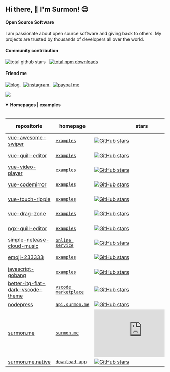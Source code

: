 ## Hi there, 👋 I'm Surmon! 😊

#### Open Source Software

I am passionate about open source software and giving back to others. My projects are trusted by thousands of developers all over the world.

#### Community contribution

<p>
  <img alt="total github stars" src="https://img.shields.io/badge/Total%20GitHub%20Stars-29.4k-22272e?style=for-the-badge&labelColor=2d333b&logo=github" />
  <span>&nbsp;</span>
  <a href="https://www.npmjs.com/~surmon">
    <img alt="total npm downloads" src="https://img.shields.io/badge/Total%20NPM%20DOWNLOAD-11,390,579-231f20?style=for-the-badge&labelColor=bb161b&logo=npm" />
  </a>
</p>

#### Friend me

<p>
  <a href="https://surmon.me">
    <img alt="blog" src="https://img.shields.io/badge/surmon.me-0088f5?style=for-the-badge&labelColor=f0f0f0&logo=rss&logoColor=0088f5" />
  </a>
  <span>&nbsp;</span>
  <a href="https://www.instagram.com/surmon666">
    <img alt="instagram" src="https://img.shields.io/badge/instagram-ed4956?style=for-the-badge&logo=instagram&logoColor=ed4956&labelColor=24292e" />
  </a>
  <span>&nbsp;</span>
  <a href="https://surmon.me/sponsor">
    <img alt="paypal me" src="https://img.shields.io/badge/-sponsor%20me-24292e?style=for-the-badge&labelColor=30363c&logo=github" />
  </a>
</p>

<div>
  <img src="https://github-readme-stats.vercel.app/api/top-langs/?username=surmon-china&text_color=586069&hide_border=true&hide_title=true&bg_color=2d333b&count_private=true&layout=compact&include_all_commits=true&card_width=854" />
</div>

<br>

<details open>
  <summary>
    <strong>Homepages | examples<strong>
  </summary>
  <br>

| repositorie | homepage | stars | last commit | NPM downloads |
| --- | --- | --- | --- | --- |
| [vue-awesome-swiper](https://github.com/surmon-china/vue-awesome-swiper) | [`examples`](https://github.surmon.me/vue-awesome-swiper) | [![GitHub stars](https://img.shields.io/github/stars/surmon-china/vue-awesome-swiper?style=flat-square)](https://github.com/surmon-china/vue-awesome-swiper/stargazers) | [![GitHub last commit](https://img.shields.io/github/last-commit/surmon-china/vue-awesome-swiper?style=flat-square)](https://github.com/surmon-china/vue-awesome-swiper/commits/master) | [![NPM downloads](https://img.shields.io/npm/dw/vue-awesome-swiper?style=flat-square&label=npm%20downloads)](https://www.npmjs.com/package/vue-awesome-swiper) |
| [vue-quill-editor](https://github.com/surmon-china/vue-quill-editor) | [`examples`](https://github.surmon.me/vue-quill-editor)| [![GitHub stars](https://img.shields.io/github/stars/surmon-china/vue-quill-editor?style=flat-square)](https://github.com/surmon-china/vue-quill-editor/stargazers) | [![GitHub last commit](https://img.shields.io/github/last-commit/surmon-china/vue-quill-editor?style=flat-square)](https://github.com/surmon-china/vue-quill-editor/commits/master) | [![NPM downloads](https://img.shields.io/npm/dw/vue-quill-editor?style=flat-square&label=npm%20downloads)](https://www.npmjs.com/package/vue-quill-editor)
| [vue-video-player](https://github.com/surmon-china/vue-video-player) | [`examples`](https://github.surmon.me/vue-video-player) | [![GitHub stars](https://img.shields.io/github/stars/surmon-china/vue-video-player?style=flat-square)](https://github.com/surmon-china/vue-video-player/stargazers) | [![GitHub last commit](https://img.shields.io/github/last-commit/surmon-china/vue-video-player?style=flat-square)](https://github.com/surmon-china/vue-video-player/commits/master) | [![NPM downloads](https://img.shields.io/npm/dw/vue-video-player?style=flat-square&label=npm%20downloads)](https://www.npmjs.com/package/vue-video-player)
| [vue-codemirror](https://github.com/surmon-china/vue-codemirror) | [`examples`](https://github.surmon.me/vue-codemirror) | [![GitHub stars](https://img.shields.io/github/stars/surmon-china/vue-codemirror?style=flat-square)](https://github.com/surmon-china/vue-codemirror/stargazers) | [![GitHub last commit](https://img.shields.io/github/last-commit/surmon-china/vue-codemirror?style=flat-square)](https://github.com/surmon-china/vue-codemirror/commits/master) | [![NPM downloads](https://img.shields.io/npm/dw/vue-codemirror?style=flat-square&label=npm%20downloads)](https://www.npmjs.com/package/vue-codemirror)
| [vue-touch-ripple](https://github.com/surmon-china/vue-touch-ripple) | [`examples`](https://github.surmon.me/vue-touch-ripple) | [![GitHub stars](https://img.shields.io/github/stars/surmon-china/vue-touch-ripple?style=flat-square)](https://github.com/surmon-china/vue-touch-ripple/stargazers) | [![GitHub last commit](https://img.shields.io/github/last-commit/surmon-china/vue-touch-ripple?style=flat-square)](https://github.com/surmon-china/vue-touch-ripple/commits/master) | [![NPM downloads](https://img.shields.io/npm/dw/vue-touch-ripple?style=flat-square&label=npm%20downloads)](https://www.npmjs.com/package/vue-touch-ripple)
| [vue-drag-zone](https://github.com/surmon-china/vue-drag-zone) | [`examples`](https://github.surmon.me/vue-drag-zone) | [![GitHub stars](https://img.shields.io/github/stars/surmon-china/vue-drag-zone?style=flat-square)](https://github.com/surmon-china/vue-drag-zone/stargazers) | [![GitHub last commit](https://img.shields.io/github/last-commit/surmon-china/vue-drag-zone?style=flat-square)](https://github.com/surmon-china/vue-drag-zone/commits/master) | [![NPM downloads](https://img.shields.io/npm/dw/vue-drag-zone?style=flat-square&label=npm%20downloads)](https://www.npmjs.com/package/vue-drag-zone)
| [ngx-quill-editor](https://github.com/surmon-china/ngx-quill-editor) | [`examples`](https://github.surmon.me/ngx-quill-editor) | [![GitHub stars](https://img.shields.io/github/stars/surmon-china/ngx-quill-editor?style=flat-square)](https://github.com/surmon-china/ngx-quill-editor/stargazers) | [![GitHub last commit](https://img.shields.io/github/last-commit/surmon-china/ngx-quill-editor?style=flat-square)](https://github.com/surmon-china/ngx-quill-editor/commits/master) | [![NPM downloads](https://img.shields.io/npm/dw/ngx-quill-editor?style=flat-square&label=npm%20downloads)](https://www.npmjs.com/package/ngx-quill-editor)
| [simple-netease-cloud-music](https://github.com/surmon-china/simple-netease-cloud-music) | [`online service`](https://surmon.me/music) | [![GitHub stars](https://img.shields.io/github/stars/surmon-china/simple-netease-cloud-music?style=flat-square)](https://github.com/surmon-china/simple-netease-cloud-music/stargazers) | [![GitHub last commit](https://img.shields.io/github/last-commit/surmon-china/simple-netease-cloud-music?style=flat-square)](https://github.com/surmon-china/simple-netease-cloud-music/commits/master) | [![NPM downloads](https://img.shields.io/npm/dw/simple-netease-cloud-music?style=flat-square&label=npm%20downloads)](https://www.npmjs.com/package/simple-netease-cloud-music)
| [emoji-233333](https://github.com/surmon-china/emoji-233333) | [`examples`](https://github.surmon.me/emoji-233333/dev) | [![GitHub stars](https://img.shields.io/github/stars/surmon-china/emoji-233333?style=flat-square)](https://github.com/surmon-china/emoji-233333/stargazers) | [![GitHub last commit](https://img.shields.io/github/last-commit/surmon-china/emoji-233333?style=flat-square)](https://github.com/surmon-china/emoji-233333/commits/master) | [![NPM downloads](https://img.shields.io/npm/dw/emoji-233333?style=flat-square&label=npm%20downloads)](https://www.npmjs.com/package/emoji-233333)
| [javascript-gobang](https://github.com/surmon-china/javascript-gobang) | [`examples`](https://github.surmon.me/javascript-gobang/gobang.dom.html) | [![GitHub stars](https://img.shields.io/github/stars/surmon-china/javascript-gobang?style=flat-square)](https://github.com/surmon-china/javascript-gobang/stargazers) | [![GitHub last commit](https://img.shields.io/github/last-commit/surmon-china/javascript-gobang?style=flat-square)](https://github.com/surmon-china/javascript-gobang/commits/master) | -
| [better-itg-flat-dark-vscode-theme](https://github.com/surmon-china/better-itg-flat-dark-vscode-theme) | [`vscode marketplace`](https://marketplace.visualstudio.com/items?itemName=surmon.theme-better-itg-flat-dark#overview) | [![GitHub stars](https://img.shields.io/github/stars/surmon-china/better-itg-flat-dark-vscode-theme?style=flat-square)](https://github.com/surmon-china/better-itg-flat-dark-vscode-theme/stargazers) | [![GitHub last commit](https://img.shields.io/github/last-commit/surmon-china/better-itg-flat-dark-vscode-theme?style=flat-square)](https://github.com/surmon-china/better-itg-flat-dark-vscode-theme/commits/master) | -
| [nodepress](https://github.com/surmon-china/nodepress) | [`api.surmon.me`](https://api.surmon.me) | [![GitHub stars](https://img.shields.io/github/stars/surmon-china/nodepress?style=flat-square)](https://github.com/surmon-china/nodepress/stargazers) | [![GitHub last commit](https://img.shields.io/github/last-commit/surmon-china/nodepress?style=flat-square)](https://github.com/surmon-china/nodepress/commits/master) | -
| [surmon.me](https://github.com/surmon-china/surmon.me) | [`surmon.me`](https://surmon.me) | [![GitHub stars](https://img.shields.io/github/stars/surmon-china/surmon.me?style=flat-square)](https://github.com/surmon-china/surmon.me/stargazers) | [![GitHub last commit](https://img.shields.io/github/last-commit/surmon-china/surmon.me?style=flat-square)](https://github.com/surmon-china/surmon.me/commits/master) | -
| [surmon.me.native](https://github.com/surmon-china/surmon.me.native) | [`download app`](https://surmon.me/app) | [![GitHub stars](https://img.shields.io/github/stars/surmon-china/surmon.me.native?style=flat-square)](https://github.com/surmon-china/surmon.me.native/stargazers) | [![GitHub last commit](https://img.shields.io/github/last-commit/surmon-china/surmon.me.native?style=flat-square)](https://github.com/surmon-china/surmon.me.native/commits/master) | -

</details>
